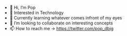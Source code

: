 - 👋 Hi, I’m Pop 
- 👀 Interested in Technology
- 🌱 Currently learning whatever comes infront of my eyes
- 💞️ I’m looking to collaborate on interesting concepts
- 📫 How to reach me -> https://twitter.com/pop_dbig
